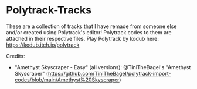 # Polytrack-Tracks
These are a collection of tracks that I have remade from someone else and/or created using Polytrack's editor! Polytrack codes to them are attached in their respective files.
Play Polytrack by kodub here: https://kodub.itch.io/polytrack

Credits:
- "Amethyst Skyscraper - Easy" (all versions): @TiniTheBagel's "Amethyst Skyscraper" (https://github.com/TiniTheBagel/polytrack-import-codes/blob/main/Amethyst%20Skyscraper)
